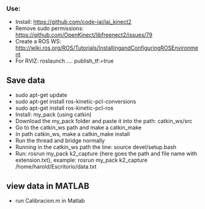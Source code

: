 ### Use:
* Install: https://github.com/code-iai/iai_kinect2
* Remove sudo permissions: https://github.com/OpenKinect/libfreenect2/issues/79
* Create a ROS WS: http://wiki.ros.org/ROS/Tutorials/InstallingandConfiguringROSEnvironment
* For RVIZ: roslaunch .... publish_tf:=true


## Save data
* sudo apt-get update
* sudo apt-get install ros-kinetic-pcl-conversions
* sudo apt-get install ros-kinetic-pcl-ros
* Install: my_pack (using catkin)
* Download the my_pack folder and paste it into the path: catkin_ws/src
* Go to the catkin_ws path and make a catkin_make
* In path catkin_ws, make a catkin_make install
* Run the thread and bridge normally
* Running in the catkin_ws path the line: source devel/setup.bash
* Run: rosrun my_pack k2_capture {here goes the path and file name with extension.txt}, example: rosrun my_pack k2_capture /home/harold/Escritorio/data.txt


## view data in MATLAB
*  run Calibracion.m in Matlab
